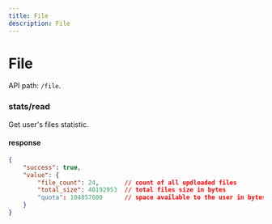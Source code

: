 ```yaml
---
title: File
description: File
---
```


# File

API path: `/file`.

### stats/read

Get user's files statistic.

#### response

```json
{
    "success": true,
    "value": {
        "file_count": 24,       // count of all updloaded files 
        "total_size": 40192953  // total files size in bytes
        "quota": 104857600      // space available to the user in bytes
    }
}
```
